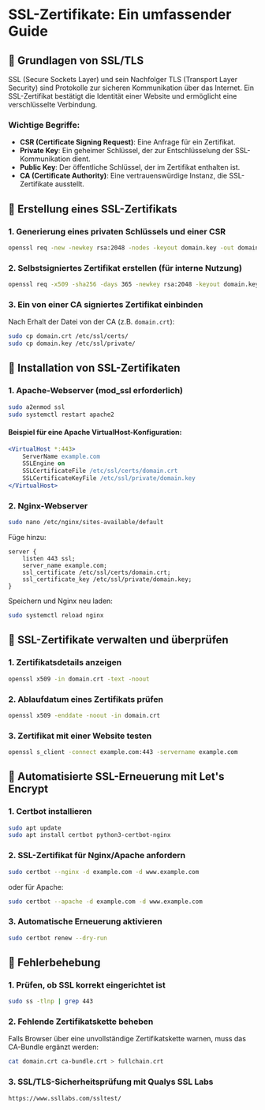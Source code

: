 # SSL-Zertifikate: Ein umfassender Guide

## 🔹 Grundlagen von SSL/TLS

SSL (Secure Sockets Layer) und sein Nachfolger TLS (Transport Layer Security) sind Protokolle zur sicheren Kommunikation über das Internet. Ein SSL-Zertifikat bestätigt die Identität einer Website und ermöglicht eine verschlüsselte Verbindung.

### Wichtige Begriffe:

- **CSR (Certificate Signing Request)**: Eine Anfrage für ein Zertifikat.
- **Private Key**: Ein geheimer Schlüssel, der zur Entschlüsselung der SSL-Kommunikation dient.
- **Public Key**: Der öffentliche Schlüssel, der im Zertifikat enthalten ist.
- **CA (Certificate Authority)**: Eine vertrauenswürdige Instanz, die SSL-Zertifikate ausstellt.

## 🔹 Erstellung eines SSL-Zertifikats

### 1. Generierung eines privaten Schlüssels und einer CSR

```bash
openssl req -new -newkey rsa:2048 -nodes -keyout domain.key -out domain.csr
```

### 2. Selbstsigniertes Zertifikat erstellen (für interne Nutzung)

```bash
openssl req -x509 -sha256 -days 365 -newkey rsa:2048 -keyout domain.key -out domain.crt
```

### 3. Ein von einer CA signiertes Zertifikat einbinden

Nach Erhalt der Datei von der CA (z.B. `domain.crt`):

```bash
sudo cp domain.crt /etc/ssl/certs/
sudo cp domain.key /etc/ssl/private/
```

## 🔹 Installation von SSL-Zertifikaten

### 1. Apache-Webserver (mod\_ssl erforderlich)

```bash
sudo a2enmod ssl
sudo systemctl restart apache2
```

#### Beispiel für eine Apache VirtualHost-Konfiguration:

```apache
<VirtualHost *:443>
    ServerName example.com
    SSLEngine on
    SSLCertificateFile /etc/ssl/certs/domain.crt
    SSLCertificateKeyFile /etc/ssl/private/domain.key
</VirtualHost>
```

### 2. Nginx-Webserver

```bash
sudo nano /etc/nginx/sites-available/default
```

Füge hinzu:

```nginx
server {
    listen 443 ssl;
    server_name example.com;
    ssl_certificate /etc/ssl/certs/domain.crt;
    ssl_certificate_key /etc/ssl/private/domain.key;
}
```

Speichern und Nginx neu laden:

```bash
sudo systemctl reload nginx
```

## 🔹 SSL-Zertifikate verwalten und überprüfen

### 1. Zertifikatsdetails anzeigen

```bash
openssl x509 -in domain.crt -text -noout
```

### 2. Ablaufdatum eines Zertifikats prüfen

```bash
openssl x509 -enddate -noout -in domain.crt
```

### 3. Zertifikat mit einer Website testen

```bash
openssl s_client -connect example.com:443 -servername example.com
```

## 🔹 Automatisierte SSL-Erneuerung mit Let's Encrypt

### 1. Certbot installieren

```bash
sudo apt update
sudo apt install certbot python3-certbot-nginx
```

### 2. SSL-Zertifikat für Nginx/Apache anfordern

```bash
sudo certbot --nginx -d example.com -d www.example.com
```

oder für Apache:

```bash
sudo certbot --apache -d example.com -d www.example.com
```

### 3. Automatische Erneuerung aktivieren

```bash
sudo certbot renew --dry-run
```

## 🔹 Fehlerbehebung

### 1. Prüfen, ob SSL korrekt eingerichtet ist

```bash
sudo ss -tlnp | grep 443
```

### 2. Fehlende Zertifikatskette beheben

Falls Browser über eine unvollständige Zertifikatskette warnen, muss das CA-Bundle ergänzt werden:

```bash
cat domain.crt ca-bundle.crt > fullchain.crt
```

### 3. SSL/TLS-Sicherheitsprüfung mit Qualys SSL Labs

```bash
https://www.ssllabs.com/ssltest/
```
